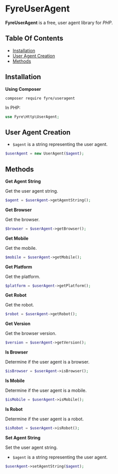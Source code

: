 # FyreUserAgent

**FyreUserAgent** is a free, user agent library for *PHP*.


## Table Of Contents
- [Installation](#installation)
- [User Agent Creation](#user-agent-creation)
- [Methods](#methods)



## Installation

**Using Composer**

```
composer require fyre/useragent
```

In PHP:

```php
use Fyre\Http\UserAgent;
```


## User Agent Creation

- `$agent` is a string representing the user agent.

```php
$userAgent = new UserAgent($agent);
```


## Methods

**Get Agent String**

Get the user agent string.

```php
$agent = $userAgent->getAgentString();
```

**Get Browser**

Get the browser.

```php
$browser = $userAgent->getBrowser();
```

**Get Mobile**

Get the mobile.

```php
$mobile = $userAgent->getMobile();
```

**Get Platform**

Get the platform.

```php
$platform = $userAgent->getPlatform();
```

**Get Robot**

Get the robot.

```php
$robot = $userAgent->getRobot();
```

**Get Version**

Get the browser version.

```php
$version = $userAgent->getVersion();
```

**Is Browser**

Determine if the user agent is a browser.

```php
$isBrowser = $userAgent->isBrowser();
```

**Is Mobile**

Determine if the user agent is a mobile.

```php
$isMobile = $userAgent->isMobile();
```

**Is Robot**

Determine if the user agent is a robot.

```php
$isRobot = $userAgent->isRobot();
```

**Set Agent String**

Set the user agent string.

- `$agent` is a string representing the user agent.

```php
$userAgent->setAgentString($agent);
```